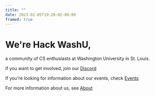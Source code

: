 ```yaml
---
title: ""
date: 2023-02-05T19:20:02-06:00
framed: true
---
```

# We're Hack WashU,

a community of CS enthusiasts at Washington University in St. Louis.

If you want to get involved, join our [Discord](/discord)

If you're looking for information about our events, check [Events](/events)

For more information about us, see [About](/about)
